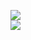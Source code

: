 [![](https://img.shields.io/badge/Made%20With-Github%20Spray-lightgrey.svg?style=for-the-badge&logo=github)](https://github.com/Annihil/github-spray#9165)  
[![](https://i.imgur.com/2DrTn0Z.gif)](https://github.com/Annihil/github-spray)